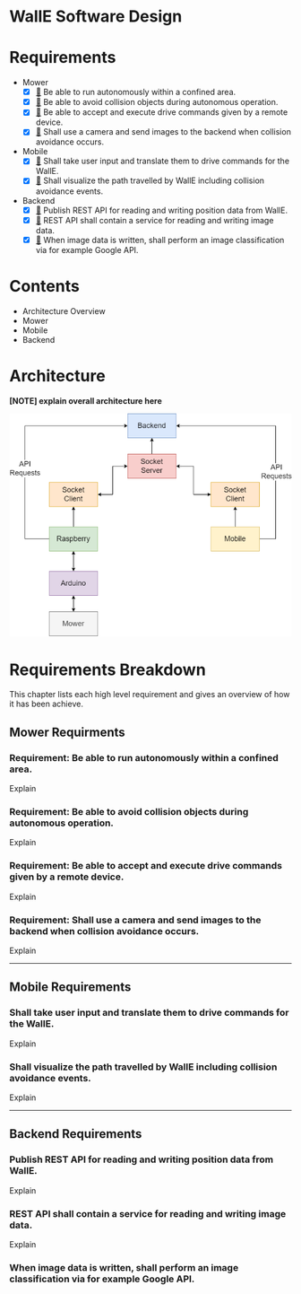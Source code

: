 # WallE Software Design

# Requirements
* Mower
  - [x] [🔗](#requirement-be-able-to-run-autonomously-within-a-confined-area) Be able to run autonomously within a confined area.
  - [x] [🔗](#requirement-be-able-to-avoid-collision-objects-during-autonomous-operation) Be able to avoid collision objects during autonomous operation.
  - [x] [🔗](#requirement-be-able-to-accept-and-execute-drive-commands-given-by-a-remote-device) Be able to accept and execute drive commands given by a remote device.
  - [x] [🔗](#requirement-shall-use-a-camera-and-send-images-to-the-backend-when-collision-avoidance-occurs) Shall use a camera and send images to the backend when collision avoidance occurs.
* Mobile
  - [x] [🔗](#shall-take-user-input-and-translate-them-to-drive-commands-for-the-walle) Shall take user input and translate them to drive commands for the WallE.
  - [x] [🔗](#shall-visualize-the-path-travelled-by-walle-including-collision-avoidance-events) Shall visualize the path travelled by WallE including collision avoidance events.
* Backend
  - [x] [🔗](#publish-rest-api-for-reading-and-writing-position-data-from-walle) Publish REST API for reading and writing position data from WallE.
  - [x] [🔗](#rest-api-shall-contain-a-service-for-reading-and-writing-image-data) REST API shall contain a service for reading and writing image data.
  - [x] [🔗](#when-image-data-is-written-shall-perform-an-image-classification-via-for-example-google-api) When image data is written, shall perform an image classification via for example Google API.

# Contents
* Architecture Overview
* Mower
* Mobile
* Backend

# Architecture
**[NOTE] explain overall architecture here**


![Architectural Overview](assets/Overall_architecture_WallE.png)

# Requirements Breakdown
This chapter lists each high level requirement and gives an overview of how it has been achieve. 

## Mower Requirments
### Requirement: Be able to run autonomously within a confined area.
Explain

### Requirement: Be able to avoid collision objects during autonomous operation.
Explain

### Requirement: Be able to accept and execute drive commands given by a remote device.
Explain

### Requirement: Shall use a camera and send images to the backend when collision avoidance occurs.
Explain

---

## Mobile Requirements
### Shall take user input and translate them to drive commands for the WallE.
Explain

### Shall visualize the path travelled by WallE including collision avoidance events.
Explain

---

## Backend Requirements
### Publish REST API for reading and writing position data from WallE.
Explain


### REST API shall contain a service for reading and writing image data.
Explain


### When image data is written, shall perform an image classification via for example Google API.